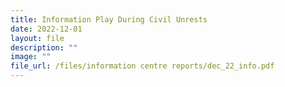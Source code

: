 ```yaml
---
title: Information Play During Civil Unrests
date: 2022-12-01
layout: file
description: ""
image: ""
file_url: /files/information centre reports/dec_22_info.pdf
---
```




